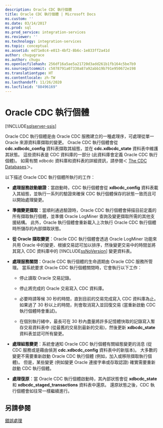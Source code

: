 ```yaml
---
description: Oracle CDC 執行個體
title: Oracle CDC 執行個體 | Microsoft Docs
ms.custom: ''
ms.date: 03/14/2017
ms.prod: sql
ms.prod_service: integration-services
ms.reviewer: ''
ms.technology: integration-services
ms.topic: conceptual
ms.assetid: ed71e8c4-e013-4bf2-8b6c-1e833ff2a41d
author: chugugrace
ms.author: chugu
ms.openlocfilehash: 256df16a5ae5a21720d3add261b1fb164c5be7b9
ms.sourcegitcommit: c5078791a07330a87a92abb19b791e950672e198
ms.translationtype: HT
ms.contentlocale: zh-TW
ms.lasthandoff: 11/26/2020
ms.locfileid: "88496169"
---
```

# <a name="the-oracle-cdc-instance"></a>Oracle CDC 執行個體

[!INCLUDE[sqlserver-ssis](../../includes/applies-to-version/sqlserver-ssis.md)]


  Oracle CDC 執行個體是由 Oracle CDC 服務建立的一種處理序，可處理從單一 Oracle 來源資料庫擷取的變更。 Oracle CDC 執行個體會從 **cdc.xdbcdc_config** 資料表擷取其組態，並在 **cdc.xdbcdc_state** 資料表中維護其狀態。 這些資料表是 CDC 資料庫的一部分 (此資料庫會定義 Oracle CDC 執行個體)。 如需有關 xdbcdc 資料庫和資料表的詳細資訊，請參閱＜ [The CDC Databases](../../integration-services/change-data-capture/working-with-the-oracle-cdc-service.md#BKMK_CDCdatabase)＞。  
  
 以下描述 Oracle CDC 執行個體所執行的工作：  
  
-   **處理服務啟動驗證**：當啟動時，CDC 執行個體會從 **xdbcdc_config** 資料表載入其組態，並執行一系列的驗證來確保 CDC 執行個體保存的狀態一致而且可以開始處理變更。  
  
-   **準備變更擷取**：當順利通過驗證時，Oracle CDC 執行個體會掃描目前定義的所有擷取執行個體，並準備 Oracle LogMiner 查詢及變更擷取所需的其他支援結構。 此外，Oracle 執行個體會重新載入上次執行 Oracle CDC 執行個體時所儲存的內部擷取狀態。  
  
-   **從 Oracle 擷取變更**：Oracle CDC 執行個體會透過 Oracle LogMiner 功能來共用 Oracle 中的變更、根據交易認可加以排序，然後變更交易中的時間並將其寫入 CDC 資料庫中的 [!INCLUDE[ssNoVersion](../../includes/ssnoversion-md.md)] 變更資料表。  
  
-   **處理服務關閉**：Oracle CDC 執行個體的生命週期由 Oracle CDC 服務所管理。 當系統要求 Oracle CDC 執行個體關閉時，它會執行以下工作：  
  
    -   停止讀取 Oracle 交易記錄。  
  
    -   停止將完成的 Oracle 交易寫入 CDC 資料庫。  
  
    -   必要時請等候 30 秒的時間，直到目前的交易完成寫入 CDC 資料庫為止。 如果過了 30 秒以上的時間，則會取消寫入並回復交易 (當重新啟動 CDC 執行個體時會重試)。  
  
    -   在個別執行緒中，最長可在 30 秒內盡量將許多記憶體快取的記錄寫入暫存交易資料表中 (從最舊的交易到最新的交易)，然後更新 **xdbcdc_state** 資料表並認可所有變更。  
  
-   **處理組態變更**：系統會通知 Oracle CDC 執行個體有關組態變更的消息 (從 CDC 服務或是藉由偵測 **cdc.xdbcdc_config** 資料表中的新版本)。 大多數的變更不需要重新啟動 Oracle CDC 執行個體 (例如，加入或移除擷取執行個體)。 但是，某些變更 (例如變更 Oracle 連接字串或存取認證) 確實需要重新啟動 CDC 執行個體。  
  
-   **處理復原**：當 Oracle CDC 執行個體啟動時，其內部狀態會從 **xdbcdc_state** 和 **xdbcdc_staged_transactions** 資料表中還原。 還原狀態之後，CDC 執行個體會如往常一樣繼續進行。  
  
## <a name="see-also"></a>另請參閱  
 [錯誤處理](../../integration-services/change-data-capture/error-handling.md)  
  
  
